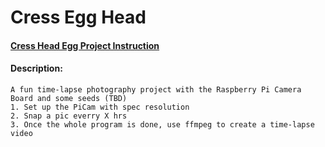 
# Cress Egg Head
#### [Cress Head Egg Project Instruction](https://projects.raspberrypi.org/en/projects/cress-egg-heads)


#### Description:
    A fun time-lapse photography project with the Raspberry Pi Camera Board and some seeds (TBD)
    1. Set up the PiCam with spec resolution
    2. Snap a pic everry X hrs
    3. Once the whole program is done, use ffmpeg to create a time-lapse video